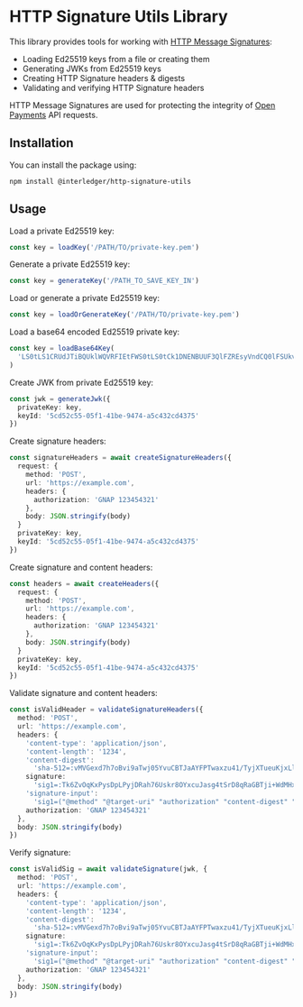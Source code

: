 # HTTP Signature Utils Library

This library provides tools for working with [HTTP Message Signatures](https://datatracker.ietf.org/doc/draft-ietf-httpbis-message-signatures):

- Loading Ed25519 keys from a file or creating them
- Generating JWKs from Ed25519 keys
- Creating HTTP Signature headers & digests
- Validating and verifying HTTP Signature headers

HTTP Message Signatures are used for protecting the integrity of [Open Payments](https://openpayments.dev/identity/http-signatures/) API requests.

## Installation

You can install the package using:

```shell
npm install @interledger/http-signature-utils
```

## Usage

Load a private Ed25519 key:

```ts
const key = loadKey('/PATH/TO/private-key.pem')
```

Generate a private Ed25519 key:

```ts
const key = generateKey('/PATH_TO_SAVE_KEY_IN')
```

Load or generate a private Ed25519 key:

```ts
const key = loadOrGenerateKey('/PATH/TO/private-key.pem')
```

Load a base64 encoded Ed25519 private key:

```ts
const key = loadBase64Key(
  'LS0tLS1CRUdJTiBQUklWQVRFIEtFWS0tLS0tCk1DNENBUUF3QlFZREsyVndCQ0lFSUkvWHBwdkZPOWltNE9odWkxNytVMnpWNUNuMDJBWXBZWFpwcUlSQ1M0UFkKLS0tLS1FTkQgUFJJVkFURSBLRVktLS0tLQo='
)
```

Create JWK from private Ed25519 key:

```ts
const jwk = generateJwk({
  privateKey: key,
  keyId: '5cd52c55-05f1-41be-9474-a5c432cd4375'
})
```

Create signature headers:

```ts
const signatureHeaders = await createSignatureHeaders({
  request: {
    method: 'POST',
    url: 'https://example.com',
    headers: {
      authorization: 'GNAP 123454321'
    },
    body: JSON.stringify(body)
  }
  privateKey: key,
  keyId: '5cd52c55-05f1-41be-9474-a5c432cd4375'
})
```

Create signature and content headers:

```ts
const headers = await createHeaders({
  request: {
    method: 'POST',
    url: 'https://example.com',
    headers: {
      authorization: 'GNAP 123454321'
    },
    body: JSON.stringify(body)
  }
  privateKey: key,
  keyId: '5cd52c55-05f1-41be-9474-a5c432cd4375'
})
```

Validate signature and content headers:

```ts
const isValidHeader = validateSignatureHeaders({
  method: 'POST',
  url: 'https://example.com',
  headers: {
    'content-type': 'application/json',
    'content-length': '1234',
    'content-digest':
      'sha-512=:vMVGexd7h7oBvi9aTwj05YvuCBTJaAYFPTwaxzu41/TyjXTueuKjxLlnTOhQfxE+YdA/QTiSXEkWh4gZ5zDZLg==:',
    signature:
      'sig1=:Tk6ZvOqKxPysDpLPyjDRah76Uskr8OYxcuJasg4tSrD8qRaGBTji+WdMHxkkTqUX1cASaoqAdE3s7YDUFmlnCw==:',
    'signature-input':
      'sig1=("@method" "@target-uri" "authorization" "content-digest" "content-length" "content-type");created=1670837620;keyid="keyid-97a3a431-8ee1-48fc-ac85-70e2f5eba8e5";alg="ed25519"',
    authorization: 'GNAP 123454321'
  },
  body: JSON.stringify(body)
})
```

Verify signature:

```ts
const isValidSig = await validateSignature(jwk, {
  method: 'POST',
  url: 'https://example.com',
  headers: {
    'content-type': 'application/json',
    'content-length': '1234',
    'content-digest':
      'sha-512=:vMVGexd7h7oBvi9aTwj05YvuCBTJaAYFPTwaxzu41/TyjXTueuKjxLlnTOhQfxE+YdA/QTiSXEkWh4gZ5zDZLg==:',
    signature:
      'sig1=:Tk6ZvOqKxPysDpLPyjDRah76Uskr8OYxcuJasg4tSrD8qRaGBTji+WdMHxkkTqUX1cASaoqAdE3s7YDUFmlnCw==:',
    'signature-input':
      'sig1=("@method" "@target-uri" "authorization" "content-digest" "content-length" "content-type");created=1670837620;keyid="keyid-97a3a431-8ee1-48fc-ac85-70e2f5eba8e5";alg="ed25519"',
    authorization: 'GNAP 123454321'
  },
  body: JSON.stringify(body)
})
```
